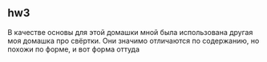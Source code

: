 ## hw3

В качестве основы для этой домашки мной была использована другая моя домашка про свёртки. Они значимо отличаются по содержанию, но похожи по форме, и вот форма оттуда
